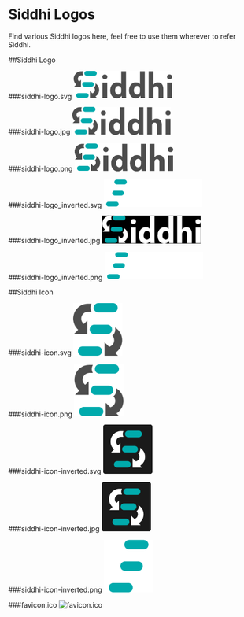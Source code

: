 # Siddhi Logos

Find various Siddhi logos here, feel free to use them wherever to refer Siddhi.

##Siddhi Logo

###siddhi-logo.svg
<img alt="siddhi-logo.svg" src="../../images/logos/siddhi-logo.svg?raw=true" title="siddhi-logo.svg" style="width:200px;">

###siddhi-logo.jpg
<img alt="siddhi-logo.jpg" src="../../images/logos/siddhi-logo.jpg?raw=true" title="siddhi-logo.jpg" style="width:200px;">

###siddhi-logo.png
<img alt="siddhi-logo.png" src="../../images/logos/siddhi-logo.png?raw=true" title="siddhi-logo.png">

###siddhi-logo_inverted.svg
<img alt="siddhi-logo_inverted.svg" src="../../images/logos/siddhi-logo_inverted.svg?raw=true" 
    title="siddhi-logo_inverted.svg" style="background-color: black;width: 200px;">

###siddhi-logo_inverted.jpg
<img alt="siddhi-logo_inverted.jpg" src="../../images/logos/siddhi-logo_inverted.jpg?raw=true" 
    title="siddhi-logo_inverted.jpg" style="background-color: black;width: 200px;">

###siddhi-logo_inverted.png
<img alt="siddhi-logo_inverted.png" src="../../images/logos/siddhi-logo_inverted.png?raw=true" 
    title="siddhi-logo_inverted.png" style="background-color: black;width: 200px;">

##Siddhi Icon

###siddhi-icon.svg
<img alt="siddhi-icon.svg" src="../../images/logos/siddhi-icon.svg?raw=true" 
    title="siddhi-icon.svg" style="width: 100px;">
    
###siddhi-icon.png
<img alt="siddhi-icon.png" src="../../images/logos/siddhi-icon.png?raw=true" 
    title="siddhi-icon.png" style="width: 100px;">

###siddhi-icon-inverted.svg
<img alt="siddhi-icon-inverted.svg" src="../../images/logos/siddhi-icon-inverted.svg?raw=true" 
    title="siddhi-icon-inverted.svg" style="background-color: black;width: 100px;">

###siddhi-icon-inverted.jpg
<img alt="siddhi-icon-inverted.jpg" src="../../images/logos/siddhi-icon-inverted.jpg?raw=true" 
    title="siddhi-icon-inverted.jpg" style="background-color: black;width: 100px;">

###siddhi-icon-inverted.png
<img alt="siddhi-icon-inverted.png" src="../../images/logos/siddhi-icon-inverted.png?raw=true" 
    title="siddhi-icon-inverted.png" style="background-color: black;width: 100px;">

###favicon.ico
<img alt="favicon.ico" src="../../images/logos/favicon.ico?raw=true" 
    title="favicon.ico">

 